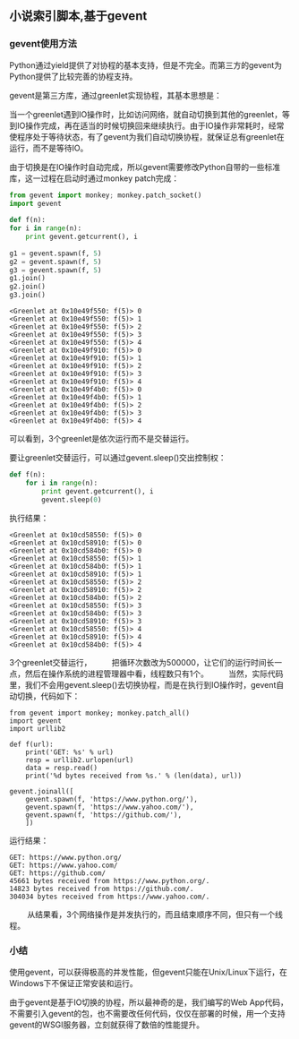 ## 小说索引脚本,基于gevent
### gevent使用方法
Python通过yield提供了对协程的基本支持，但是不完全。而第三方的gevent为Python提供了比较完善的协程支持。

gevent是第三方库，通过greenlet实现协程，其基本思想是：

当一个greenlet遇到IO操作时，比如访问网络，就自动切换到其他的greenlet，等到IO操作完成，再在适当的时候切换回来继续执行。由于IO操作非常耗时，经常使程序处于等待状态，有了gevent为我们自动切换协程，就保证总有greenlet在运行，而不是等待IO。

由于切换是在IO操作时自动完成，所以gevent需要修改Python自带的一些标准库，这一过程在启动时通过monkey patch完成：
```Python
from gevent import monkey; monkey.patch_socket()
import gevent
 
def f(n):
for i in range(n):
    print gevent.getcurrent(), i
 
g1 = gevent.spawn(f, 5)
g2 = gevent.spawn(f, 5)
g3 = gevent.spawn(f, 5)
g1.join()
g2.join()
g3.join()
```
```
<Greenlet at 0x10e49f550: f(5)> 0
<Greenlet at 0x10e49f550: f(5)> 1
<Greenlet at 0x10e49f550: f(5)> 2
<Greenlet at 0x10e49f550: f(5)> 3
<Greenlet at 0x10e49f550: f(5)> 4
<Greenlet at 0x10e49f910: f(5)> 0
<Greenlet at 0x10e49f910: f(5)> 1
<Greenlet at 0x10e49f910: f(5)> 2
<Greenlet at 0x10e49f910: f(5)> 3
<Greenlet at 0x10e49f910: f(5)> 4
<Greenlet at 0x10e49f4b0: f(5)> 0
<Greenlet at 0x10e49f4b0: f(5)> 1
<Greenlet at 0x10e49f4b0: f(5)> 2
<Greenlet at 0x10e49f4b0: f(5)> 3
<Greenlet at 0x10e49f4b0: f(5)> 4
```
可以看到，3个greenlet是依次运行而不是交替运行。

要让greenlet交替运行，可以通过gevent.sleep()交出控制权：
```Python
def f(n):
    for i in range(n):
        print gevent.getcurrent(), i
        gevent.sleep(0)
```
执行结果：
```
<Greenlet at 0x10cd58550: f(5)> 0
<Greenlet at 0x10cd58910: f(5)> 0
<Greenlet at 0x10cd584b0: f(5)> 0
<Greenlet at 0x10cd58550: f(5)> 1
<Greenlet at 0x10cd584b0: f(5)> 1
<Greenlet at 0x10cd58910: f(5)> 1
<Greenlet at 0x10cd58550: f(5)> 2
<Greenlet at 0x10cd58910: f(5)> 2
<Greenlet at 0x10cd584b0: f(5)> 2
<Greenlet at 0x10cd58550: f(5)> 3
<Greenlet at 0x10cd584b0: f(5)> 3
<Greenlet at 0x10cd58910: f(5)> 3
<Greenlet at 0x10cd58550: f(5)> 4
<Greenlet at 0x10cd58910: f(5)> 4
<Greenlet at 0x10cd584b0: f(5)> 4
```
3个greenlet交替运行，
　　
把循环次数改为500000，让它们的运行时间长一点，然后在操作系统的进程管理器中看，线程数只有1个。
　　
当然，实际代码里，我们不会用gevent.sleep()去切换协程，而是在执行到IO操作时，gevent自动切换，代码如下：
```Pyrhon
from gevent import monkey; monkey.patch_all()
import gevent
import urllib2
 
def f(url):
    print('GET: %s' % url)
    resp = urllib2.urlopen(url)
    data = resp.read()
    print('%d bytes received from %s.' % (len(data), url))
 
gevent.joinall([
    gevent.spawn(f, 'https://www.python.org/'),
    gevent.spawn(f, 'https://www.yahoo.com/'),
    gevent.spawn(f, 'https://github.com/'),
    ])
```
运行结果：
```
GET: https://www.python.org/
GET: https://www.yahoo.com/
GET: https://github.com/
45661 bytes received from https://www.python.org/.
14823 bytes received from https://github.com/.
304034 bytes received from https://www.yahoo.com/.
```
　　
从结果看，3个网络操作是并发执行的，而且结束顺序不同，但只有一个线程。
　　
### 小结
使用gevent，可以获得极高的并发性能，但gevent只能在Unix/Linux下运行，在Windows下不保证正常安装和运行。

由于gevent是基于IO切换的协程，所以最神奇的是，我们编写的Web App代码，不需要引入gevent的包，也不需要改任何代码，仅仅在部署的时候，用一个支持gevent的WSGI服务器，立刻就获得了数倍的性能提升。
